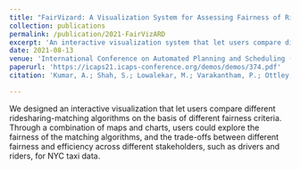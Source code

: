 ```yaml
---
title: "FairVizard: A Visualization System for Assessing Fairness of Ride-Sharing Matching Algorithms"
collection: publications
permalink: /publication/2021-FairVizARD
excerpt: 'An interactive visualization system that let users compare different ridesharing-matching algorithms on the basis of different fairness criteria.'
date: 2021-08-13
venue: 'International Conference on Automated Planning and Scheduling (ICAPS)'
paperurl: 'https://icaps21.icaps-conference.org/demos/demos/374.pdf'
citation: 'Kumar, A.; Shah, S.; Lowalekar, M.; Varakantham, P.; Ottley, A.; and Yeoh, W. 2021. &quot;FairVizard: A Visualization System for Assessing Fairness of Ride-Sharing Matching Algorithms.&quot; In <i>International Conference on Automated Planning and Scheduling (ICAPS)</i>. System Demonstration.'

---
```

We designed an interactive visualization that let users compare different ridesharing-matching algorithms on the basis of different fairness criteria. Through a combination of maps and charts, users could explore the fairness of the matching algorithms, and the trade-offs between different fairness and efficiency across different stakeholders, such as drivers and riders, for NYC taxi data.
